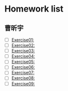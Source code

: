 # Homework list
## 曹昕宇
- [ ] [Exercise01:]()
- [ ] [Exercise02:]()
- [ ] [Exercise03:]()
- [ ] [Exercise04:]()
- [ ] [Exercise05:]()
- [ ] [Exercise06:]()
- [ ] [Exercise07:]()
- [ ] [Exercise08:]()
- [ ] [Exercise09:]()
